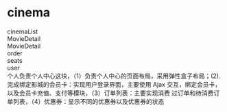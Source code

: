 # cinema
cinemaList<br>
MovieDetail<br>
MovieDetail<br>
order<br>
seats<br>
user<br>
个人负责个人中心这块，（1）负责个人中心的页面布局，采用弹性盒子布局；(2).完成绑定影城的会员卡：实现用户登录界面，主要使用 Ajax 交互，绑定会员卡，以及会员卡充值、支付等模块，（3）订单列表：主要实现消费
过订单和待消费订单列表，（4）优惠券：显示不同的优惠券以及优惠券的状态
